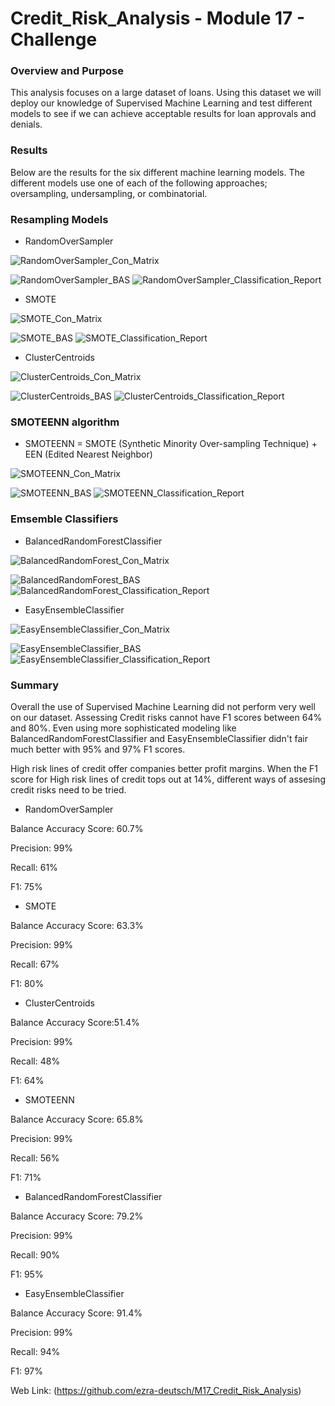 # Credit_Risk_Analysis - Module 17 - Challenge

### Overview and Purpose

This analysis focuses on a large dataset of loans. Using this dataset we will deploy our knowledge of Supervised Machine Learning and test different models to see if we can achieve acceptable results for loan approvals and denials.

### Results

Below are the results for the six different machine learning models. The different models use one of each of the following approaches; oversampling, undersampling, or combinatorial.

### Resampling Models
* RandomOverSampler

![RandomOverSampler_Con_Matrix](https://user-images.githubusercontent.com/88510296/145288821-55fd9bc6-a949-4612-aff0-f794e2d9d297.png)

![RandomOverSampler_BAS](https://user-images.githubusercontent.com/88510296/145282862-1dd3ecaf-6e82-4648-b8e1-963d010421a0.png)
![RandomOverSampler_Classification_Report](https://user-images.githubusercontent.com/88510296/145282900-8f27c178-e650-4cda-a833-eb1716f00eed.png)
 
* SMOTE

![SMOTE_Con_Matrix](https://user-images.githubusercontent.com/88510296/145288855-f33bd250-1bfd-4a25-a555-2594f07c31f6.png)

![SMOTE_BAS](https://user-images.githubusercontent.com/88510296/145282930-4e234125-f600-4c7d-9256-4cfb64e14aed.png)
![SMOTE_Classification_Report](https://user-images.githubusercontent.com/88510296/145282943-56b4514a-bb0a-4693-b447-4454beec7a8c.png)
 
* ClusterCentroids

![ClusterCentroids_Con_Matrix](https://user-images.githubusercontent.com/88510296/145288902-9a6f2a80-8aa7-4760-a600-7bf4af93446c.png)

![ClusterCentroids_BAS](https://user-images.githubusercontent.com/88510296/145282957-a566a3dd-52fa-4ad0-a05d-bc5cb6ea4c19.png)
![ClusterCentroids_Classification_Report](https://user-images.githubusercontent.com/88510296/145282973-baaa6d48-0a86-41d5-8053-89d63ccee3b7.png)

### SMOTEENN algorithm
* SMOTEENN = SMOTE (Synthetic Minority Over-sampling Technique) + EEN (Edited Nearest Neighbor)

![SMOTEENN_Con_Matrix](https://user-images.githubusercontent.com/88510296/145288930-2ede4e63-6bfb-42da-817a-768aabc0b182.png)

![SMOTEENN_BAS](https://user-images.githubusercontent.com/88510296/145283020-64022791-9879-45d6-8c3d-90e832e80ac8.png)
![SMOTEENN_Classification_Report](https://user-images.githubusercontent.com/88510296/145283034-fea2028c-174d-4b69-af04-754510f9d8e2.png)

### Emsemble Classifiers
* BalancedRandomForestClassifier

![BalancedRandomForest_Con_Matrix](https://user-images.githubusercontent.com/88510296/145288970-7ece86f5-c1e9-4271-b5d3-0e16e1621139.png)

![BalancedRandomForest_BAS](https://user-images.githubusercontent.com/88510296/145283049-89331ac2-5ac1-4a62-8f26-440e2fbe63ed.png)
![BalancedRandomForest_Classification_Report](https://user-images.githubusercontent.com/88510296/145283064-9490d838-6cb6-4b4a-aa64-400f95b0638f.png)

* EasyEnsembleClassifier

![EasyEnsembleClassifier_Con_Matrix](https://user-images.githubusercontent.com/88510296/145289004-38d338d9-1189-42b3-9efb-dbc105e5c916.png)

![EasyEnsembleClassifier_BAS](https://user-images.githubusercontent.com/88510296/145283090-8e711d61-e6d0-4263-b984-0e5a6d309699.png)
![EasyEnsembleClassifier_Classification_Report](https://user-images.githubusercontent.com/88510296/145283104-5c59a0f8-1aea-4dd5-ace1-010558ad4e44.png)

### Summary

Overall the use of Supervised Machine Learning did not perform very well on our dataset. Assessing Credit risks cannot have F1 scores between 64% and 80%. Even using more sophisticated modeling like BalancedRandomForestClassifier and EasyEnsembleClassifier didn't fair much better with 95% and 97% F1 scores. 

High risk lines of credit offer companies better profit margins. When the F1 score for High risk lines of credit tops out at 14%, different ways of assesing credit risks need to be tried.

* RandomOverSampler

Balance Accuracy Score: 60.7%

Precision: 99%

Recall: 61%

F1: 75%

* SMOTE

Balance Accuracy Score: 63.3%

Precision: 99%

Recall: 67%

F1: 80%

* ClusterCentroids

Balance Accuracy Score:51.4%

Precision: 99%

Recall: 48%

F1: 64%

* SMOTEENN

Balance Accuracy Score: 65.8%

Precision: 99%

Recall: 56%

F1: 71%

* BalancedRandomForestClassifier

Balance Accuracy Score: 79.2%

Precision: 99%

Recall: 90%

F1: 95%

* EasyEnsembleClassifier

Balance Accuracy Score: 91.4%

Precision: 99%

Recall: 94%

F1: 97%

Web Link: (https://github.com/ezra-deutsch/M17_Credit_Risk_Analysis)
